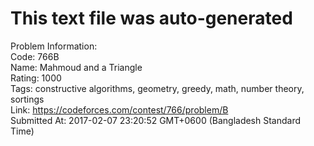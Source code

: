 # This text file was auto-generated  
  
Problem Information:  
Code: 766B  
Name: Mahmoud and a Triangle  
Rating: 1000  
Tags: constructive algorithms, geometry, greedy, math, number theory, sortings  
Link: https://codeforces.com/contest/766/problem/B  
Submitted At: 2017-02-07 23:20:52 GMT+0600 (Bangladesh Standard Time)  

